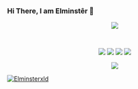 ### Hi There, I am Elminstêr 👋


<p align="center">
  <img src="https://count.getloli.com/get/@Elminstêrxld?theme=rule34" />
</p>


<br />
<p align="center">
 <a href="https://discord.com/users/80825974026928128" target"blank_"><img src="https://img.shields.io/badge/Discord%20-7289DA.svg?&style=for-the-badge&logo=discord&logoColor=white"></a>
  <a href="https://www.github.com/Elminsterxld" target"blank_"><img src="https://img.shields.io/badge/GitHub%20-191717.svg?&style=for-the-badge&logo=github&logoColor=white"></a>
  <a href="https://open.spotify.com/artist/4suy2HjrA8gjyjjTyHwLYX" target"blank_"><img src="https://img.shields.io/badge/Spotify%20-1ed760.svg?&style=for-the-badge&logo=spotify&logoColor=white"></a>
 <a href="https://www.instagram.com/elminsterxld" target"blank_"><img src="https://img.shields.io/badge/INSTAGRAM%20-DC3175.svg?&style=for-the-badge&logo=instagram&logoColor=white"></a>
 


  <p align="center">
  <div align="center"><img src="https://discord.c99.nl/widget/theme-1/80825974026928128.png"></div>
  
<p align="left"> <a href="https://github.com/ryo-ma/github-profile-trophy"><img src="https://github-profile-trophy.vercel.app/?username=Elminsterxld" alt="Elminsterxld" /></a> </p>

<br>

<br />
  
